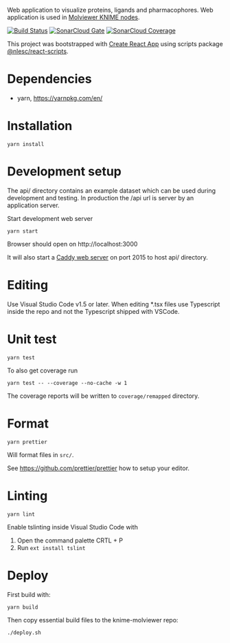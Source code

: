 Web application to visualize proteins, ligands and pharmacophores.
Web application is used in [Molviewer KNIME nodes](https://github.com/3D-e-Chem/knime-molviewer).

[![Build Status](https://travis-ci.org/3D-e-Chem/molviewer-tsx.svg?branch=master)](https://travis-ci.org/3D-e-Chem/molviewer-tsx)
[![SonarCloud Gate](https://sonarcloud.io/api/badges/gate?key=e3dchem:molviewer)](https://sonarcloud.io/dashboard?id=e3dchem:molviewer)
[![SonarCloud Coverage](https://sonarcloud.io/api/badges/measure?key=e3dchem:molviewere&metric=coverage)](https://sonarcloud.io/component_measures/domain/Coverage?id=e3dchem:molviewer)

This project was bootstrapped with [Create React App](https://github.com/facebookincubator/create-react-app) using scripts package [@nlesc/react-scripts](https://github.com/NLeSC/create-react-app).

# Dependencies

* yarn, https://yarnpkg.com/en/

# Installation

```
yarn install
```

# Development setup

The api/ directory contains an example dataset which can be used during development and testing.
In production the /api url is server by an application server.

Start development web server

```
yarn start
```

Browser should open on http://localhost:3000

It will also start a [Caddy web server](https://caddyserver.com/) on port 2015 to host api/ directory.

# Editing

Use Visual Studio Code v1.5 or later.
When editing *.tsx files use Typescript inside the repo and not the Typescript shipped with VSCode.

# Unit test

```
yarn test
```

To also get coverage run
```
yarn test -- --coverage --no-cache -w 1
```
The coverage reports will be written to `coverage/remapped` directory.

# Format

```
yarn prettier
```

Will format files in `src/`.

See https://github.com/prettier/prettier how to setup your editor.

# Linting

```
yarn lint
```

Enable tslinting inside Visual Studio Code with

1. Open the command palette CRTL + P
2. Run `ext install tslint`

# Deploy

First build with:
```
yarn build
```

Then copy essential build files to the knime-molviewer repo:
```
./deploy.sh
```
